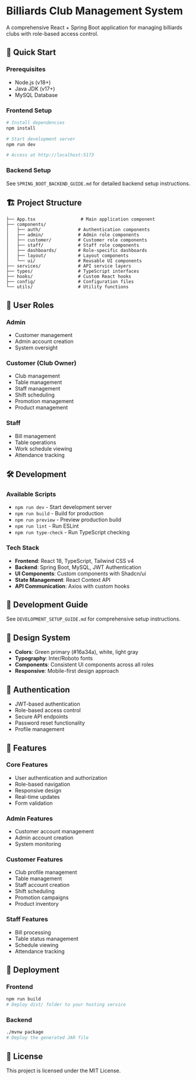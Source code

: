# Billiards Club Management System

A comprehensive React + Spring Boot application for managing billiards clubs with role-based access control.

## 🚀 Quick Start

### Prerequisites
- Node.js (v18+)
- Java JDK (v17+)
- MySQL Database

### Frontend Setup
```bash
# Install dependencies
npm install

# Start development server
npm run dev

# Access at http://localhost:5173
```

### Backend Setup
See `SPRING_BOOT_BACKEND_GUIDE.md` for detailed backend setup instructions.

## 🏗️ Project Structure

```
├── App.tsx                 # Main application component
├── components/            
│   ├── auth/              # Authentication components
│   ├── admin/             # Admin role components
│   ├── customer/          # Customer role components  
│   ├── staff/             # Staff role components
│   ├── dashboards/        # Role-specific dashboards
│   ├── layout/            # Layout components
│   └── ui/                # Reusable UI components
├── services/              # API service layers
├── types/                 # TypeScript interfaces
├── hooks/                 # Custom React hooks
├── config/                # Configuration files
└── utils/                 # Utility functions
```

## 👥 User Roles

### Admin
- Customer management
- Admin account creation
- System oversight

### Customer (Club Owner)
- Club management
- Table management
- Staff management
- Shift scheduling
- Promotion management
- Product management

### Staff
- Bill management
- Table operations
- Work schedule viewing
- Attendance tracking

## 🛠️ Development

### Available Scripts
- `npm run dev` - Start development server
- `npm run build` - Build for production
- `npm run preview` - Preview production build
- `npm run lint` - Run ESLint
- `npm run type-check` - Run TypeScript checking

### Tech Stack
- **Frontend**: React 18, TypeScript, Tailwind CSS v4
- **Backend**: Spring Boot, MySQL, JWT Authentication
- **UI Components**: Custom components with Shadcn/ui
- **State Management**: React Context API
- **API Communication**: Axios with custom hooks

## 📝 Development Guide

See `DEVELOPMENT_SETUP_GUIDE.md` for comprehensive setup instructions.

## 🎨 Design System

- **Colors**: Green primary (#16a34a), white, light gray
- **Typography**: Inter/Roboto fonts
- **Components**: Consistent UI components across all roles
- **Responsive**: Mobile-first design approach

## 🔐 Authentication

- JWT-based authentication
- Role-based access control
- Secure API endpoints
- Password reset functionality
- Profile management

## 📱 Features

### Core Features
- User authentication and authorization
- Role-based navigation
- Responsive design
- Real-time updates
- Form validation

### Admin Features
- Customer account management
- Admin account creation
- System monitoring

### Customer Features  
- Club profile management
- Table management
- Staff account creation
- Shift scheduling
- Promotion campaigns
- Product inventory

### Staff Features
- Bill processing
- Table status management
- Schedule viewing
- Attendance tracking

## 🚀 Deployment

### Frontend
```bash
npm run build
# Deploy dist/ folder to your hosting service
```

### Backend
```bash
./mvnw package
# Deploy the generated JAR file
```

## 📄 License

This project is licensed under the MIT License.